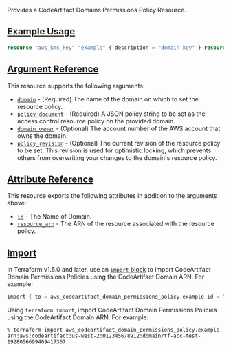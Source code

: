 Provides a CodeArtifact Domains Permissions Policy Resource.

## [Example Usage](https://registry.terraform.io/providers/hashicorp/aws/latest/docs/resources/codeartifact_domain#example-usage)

```terraform
resource "aws_kms_key" "example" { description = "domain key" } resource "aws_codeartifact_domain" "example" { domain = "example" encryption_key = aws_kms_key.example.arn } data "aws_iam_policy_document" "test" { statement { effect = "Allow" principals { type = "*" identifiers = ["*"] } actions = ["codeartifact:CreateRepository"] resources = [aws_codeartifact_domain.example.arn] } } resource "aws_codeartifact_domain_permissions_policy" "test" { domain = aws_codeartifact_domain.example.domain policy_document = data.aws_iam_policy_document.test.json }
```

## [Argument Reference](https://registry.terraform.io/providers/hashicorp/aws/latest/docs/resources/codeartifact_domain#argument-reference)

This resource supports the following arguments:

-   [`domain`](https://registry.terraform.io/providers/hashicorp/aws/latest/docs/resources/codeartifact_domain#domain-3) - (Required) The name of the domain on which to set the resource policy.
-   [`policy_document`](https://registry.terraform.io/providers/hashicorp/aws/latest/docs/resources/codeartifact_domain#policy_document-1) - (Required) A JSON policy string to be set as the access control resource policy on the provided domain.
-   [`domain_owner`](https://registry.terraform.io/providers/hashicorp/aws/latest/docs/resources/codeartifact_domain#domain_owner-2) - (Optional) The account number of the AWS account that owns the domain.
-   [`policy_revision`](https://registry.terraform.io/providers/hashicorp/aws/latest/docs/resources/codeartifact_domain#policy_revision-1) - (Optional) The current revision of the resource policy to be set. This revision is used for optimistic locking, which prevents others from overwriting your changes to the domain's resource policy.

## [Attribute Reference](https://registry.terraform.io/providers/hashicorp/aws/latest/docs/resources/codeartifact_domain#attribute-reference)

This resource exports the following attributes in addition to the arguments above:

-   [`id`](https://registry.terraform.io/providers/hashicorp/aws/latest/docs/resources/codeartifact_domain#id-2) - The Name of Domain.
-   [`resource_arn`](https://registry.terraform.io/providers/hashicorp/aws/latest/docs/resources/codeartifact_domain#resource_arn-1) - The ARN of the resource associated with the resource policy.

## [Import](https://registry.terraform.io/providers/hashicorp/aws/latest/docs/resources/codeartifact_domain#import)

In Terraform v1.5.0 and later, use an [`import` block](https://developer.hashicorp.com/terraform/language/import) to import CodeArtifact Domain Permissions Policies using the CodeArtifact Domain ARN. For example:

```terraform
import { to = aws_codeartifact_domain_permissions_policy.example id = "arn:aws:codeartifact:us-west-2:012345678912:domain/tf-acc-test-1928056699409417367" }
```

Using `terraform import`, import CodeArtifact Domain Permissions Policies using the CodeArtifact Domain ARN. For example:

```console
% terraform import aws_codeartifact_domain_permissions_policy.example arn:aws:codeartifact:us-west-2:012345678912:domain/tf-acc-test-1928056699409417367
```
